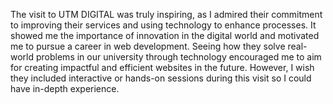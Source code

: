 The visit to UTM DIGITAL was truly inspiring, as I admired their commitment to improving their services and using technology to enhance processes. It showed me the importance of innovation in the digital world and motivated me to pursue a career in web development. Seeing how they solve real-world problems in our university through technology encouraged me to aim for creating impactful and efficient websites in the future. However, I wish they included interactive or hands-on sessions during this visit so I could have in-depth experience. 
